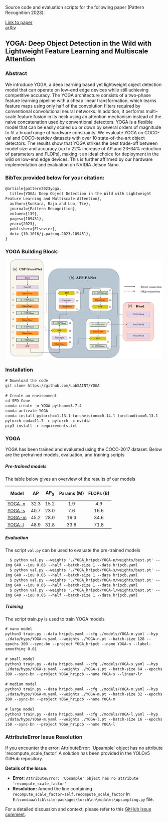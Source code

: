 Source code and evaluation scripts for the following paper (Pattern Recognition 2023):

[Link to paper](https://www.sciencedirect.com/science/article/pii/S0031320323001516)<br>
[arXiv](https://arxiv.org/abs/2307.05945)

## YOGA: Deep Object Detection in the Wild with Lightweight Feature Learning and Multiscale Attention

### Abstract

We introduce YOGA, a deep learning based yet lightweight object detection model that can operate on low-end edge devices while still achieving competitive accuracy. The YOGA architecture consists of a two-phase feature learning pipeline with a cheap linear transformation, which learns feature maps using only half of the convolution filters required by conventional convolutional neural networks. In addition, it performs multi-scale feature fusion in its neck using an attention mechanism instead of the naive concatenation used by conventional detectors. YOGA is a flexible model that can be easily scaled up or down by several orders of magnitude to fit a broad range of hardware constraints. We evaluate YOGA on COCO-val and COCO-testdev datasets with over 10 state-of-the-art object detectors. The results show that YOGA strikes the best trade-off between model size and accuracy (up to 22% increase of AP and 23–34% reduction of parameters and FLOPs), making it an ideal choice for deployment in the wild on low-end edge devices. This is further affirmed by our hardware implementation and evaluation on NVIDIA Jetson Nano.

### BibTex provided below for your citation:

```
@article{pattern2023yoga,
  title={YOGA: Deep Object Detection in the Wild with Lightweight Feature Learning and Multiscale Attention},
  author={Sunkara, Raja and Luo, Tie},
  journal={Pattern Recognition},
  volume={139},
  pages={109451},
  year={2023},
  publisher={Elsevier},
  doi= {10.1016/j.patcog.2023.109451},
}
```

<!---
<embed src="./images/yolov5-spd_final.pdf" type="application/pdf">
-->

### YOGA Building Block:

![losses](https://github.com/raja-sunkara/pictures/blob/main/YOGA-1.png)



### Installation

```
# Download the code 
git clone https://github.com/LabSAINT/YOGA

# Create an environment
cd SPD-Conv
conda create -n YOGA python==3.7.4
conda activate YOGA
conda install pytorch==1.13.1 torchvision==0.14.1 torchaudio==0.13.1 pytorch-cuda=11.7 -c pytorch -c nvidia
pip3 install -r requirements.txt

```

### YOGA

YOGA has been trained and evaluated using the COCO-2017 dataset. Below are the pretrained models, evaluation, and training scripts


##### Pre-trained models

The table below gives an overview of the results of our models


| $$\textbf{Model}$$ | $$\textbf{AP}$$ | $$\textbf{AP}_\textbf{S}$$ |  $$\textbf{Params (M)}$$ | $$\textbf{FLOPs (B)}$$ |
|----	|:-:|:-:|:-:|:-:|
|  [YOGA-n](https://drive.google.com/drive/u/2/folders/1K2rKYY9p3wmA6-rN0Jx8g_6pBazyGZjO) |  32.3 | 15.2 | 1.9   | 4.9|
|  [YOGA-s](https://drive.google.com/drive/u/2/folders/1K2rKYY9p3wmA6-rN0Jx8g_6pBazyGZjO) | 40.7 | 23.0 | 7.6 |  16.6  |
|  [YOGA-m](https://drive.google.com/drive/u/2/folders/1K2rKYY9p3wmA6-rN0Jx8g_6pBazyGZjO) | 45.2|28.0|16.3|34.6
|  [YOGA-l](https://drive.google.com/drive/u/2/folders/1K2rKYY9p3wmA6-rN0Jx8g_6pBazyGZjO) | 48.9|31.8|33.6|71.8


##### Evaluation

The script `val.py` can be used to evaluate the pre-trained models

```
  $ python val.py --weights './YOGA_hripcb/YOGA-n/weights/best.pt' --img 640 --iou 0.65 --half --batch-size 1 --data hripcb.yaml
  $ python val.py --weights './YOGA_hripcb/YOGA-s/weights/best.pt' --img 640 --iou 0.65 --half --batch-size 1 --data hripcb.yaml
  $ python val.py --weights './YOGA_hripcb/YOGA-m/weights/best.pt' --img 640 --iou 0.65 --half --batch-size 1 --data hripcb.yaml 
  $ python val.py --weights './YOGA_hripcb/YOGA-l/weights/best.pt' --img 640 --iou 0.65 --half --batch-size 1 --data hripcb.yaml 
```

##### Training 

The script train.py is used to train YOGA models

```
# nano model
python3 train.py --data hripcb.yaml --cfg ./models/YOGA-n.yaml --hyp ./data/hyps/YOGA-n.yaml --weights ./YOGA-n.pt --batch-size 128 --epochs 300 --sync-bn --project YOGA_hripcb --name YOGA-n --label-smoothing 0.01

# small model
python3 train.py --data hripcb.yaml --cfg ./models/YOGA-s.yaml --hyp ./data/hyps/YOGA-s.yaml --weights ./YOGA-s.pt --batch-size 64 --epochs 300 --sync-bn --project YOGA_hripcb --name YOGA-s --linear-lr

# medium model
python3 train.py --data hripcb.yaml --cfg ./models/YOGA-m.yaml --hyp ./data/hyps/YOGA-m.yaml --weights ./YOGA-m.pt --batch-size 32 --epochs 300 --sync-bn --project YOGA_hripcb --name YOGA-m

# large model
python3 train.py --data hripcb.yaml --cfg ./models/YOGA-l.yaml --hyp ./data/hyps/YOGA-m.yaml --weights ./YOGA-l.pt --batch-size 16 --epochs 250 --sync-bn --project YOGA_hripcb --name YOGA-l
```
 
### AttributeError Issue Resolution

If you encounter the error: AttributeError: 'Upsample' object has no attribute 'recompute_scale_factor'
A solution has been provided in the YOLOv5 GitHub repository. 

**Details of the Issue:** 
- **Error:** `AttributeError: 'Upsample' object has no attribute 'recompute_scale_factor'`
- **Resolution:** Amend the line containing `recompute_scale_factor=self.recompute_scale_factor` in `E:\condaaa\lib\site-packages\torch\nn\modules\upsampling.py` file.

For a detailed discussion and context, please refer to this [GitHub issue comment](https://github.com/ultralytics/yolov5/issues/6948#issuecomment-1075528897).



